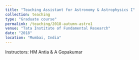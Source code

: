 ```yaml
---
title: "Teaching Assistant for Astronomy & Astrophysics I"
collection: teaching
type: "Graduate course"
permalink: /teaching/2018-autumn-astro1
venue: "Tata Institute of Fundamental Research"
date: "2018"
location: "Mumbai, India"
---
```


Instructors: HM Antia & A Gopakumar
